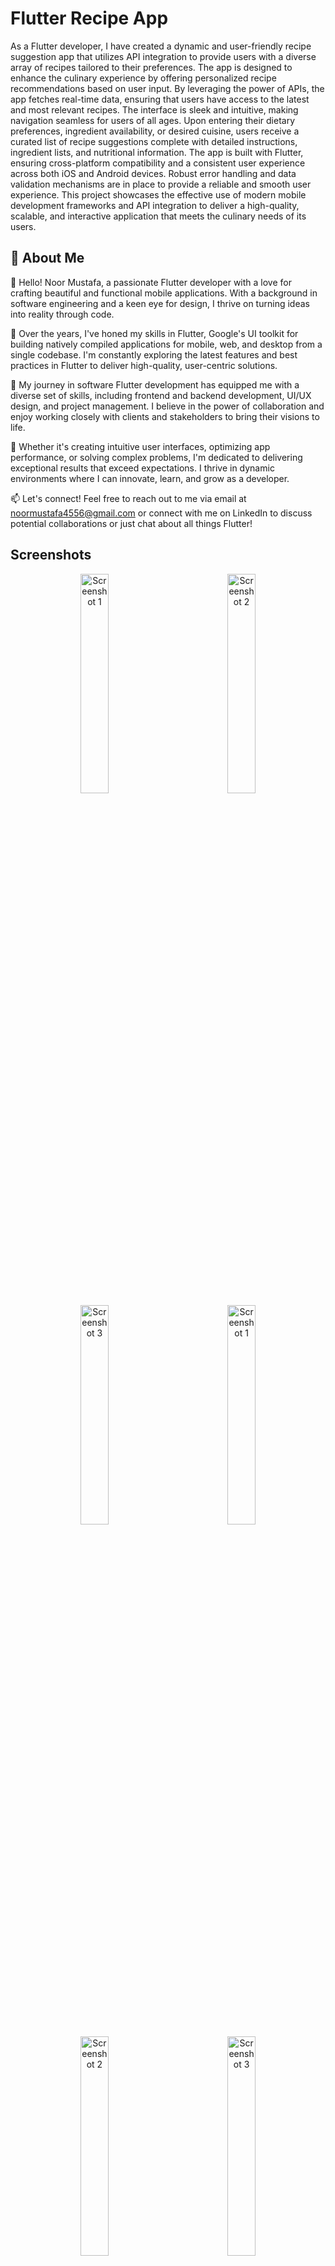 # Flutter Recipe App
As a Flutter developer, I have created a dynamic and user-friendly recipe suggestion app that utilizes API integration to provide users with a diverse array of recipes tailored to their preferences. The app is designed to enhance the culinary experience by offering personalized recipe recommendations based on user input. By leveraging the power of APIs, the app fetches real-time data, ensuring that users have access to the latest and most relevant recipes. The interface is sleek and intuitive, making navigation seamless for users of all ages. Upon entering their dietary preferences, ingredient availability, or desired cuisine, users receive a curated list of recipe suggestions complete with detailed instructions, ingredient lists, and nutritional information. The app is built with Flutter, ensuring cross-platform compatibility and a consistent user experience across both iOS and Android devices. Robust error handling and data validation mechanisms are in place to provide a reliable and smooth user experience. This project showcases the effective use of modern mobile development frameworks and API integration to deliver a high-quality, scalable, and interactive application that meets the culinary needs of its users.
## 🚀 About Me
👋 Hello! Noor Mustafa, a passionate Flutter developer with a love for crafting beautiful and functional mobile applications. With a background in software engineering and a keen eye for design, I thrive on turning ideas into reality through code.

🚀 Over the years, I've honed my skills in Flutter, Google's UI toolkit for building natively compiled applications for mobile, web, and desktop from a single codebase. I'm constantly exploring the latest features and best practices in Flutter to deliver high-quality, user-centric solutions.

💼 My journey in software Flutter development has equipped me with a diverse set of skills, including frontend and backend development, UI/UX design, and project management. I believe in the power of collaboration and enjoy working closely with clients and stakeholders to bring their visions to life.

🌟 Whether it's creating intuitive user interfaces, optimizing app performance, or solving complex problems, I'm dedicated to delivering exceptional results that exceed expectations. I thrive in dynamic environments where I can innovate, learn, and grow as a developer.

📫 Let's connect! Feel free to reach out to me via email at noormustafa4556@gmail.com or connect with me on LinkedIn to discuss potential collaborations or just chat about all things Flutter!
## Screenshots
<p align="center">
  <img src="https://github.com/NoorMustafa4556/Flutter-Recipe-App/blob/main/assets/screenshots/ss1.png" alt="Screenshot 1" width="30%" style="margin: 0 40px;"/>
  <img src="https://github.com/NoorMustafa4556/Flutter-Recipe-App/blob/main/assets/screenshots/ss2.png" alt="Screenshot 2" width="30%" style="margin: 0 40px;"/>
  <img src="https://github.com/NoorMustafa4556/Flutter-Recipe-App/blob/main/assets/screenshots/ss3.png" alt="Screenshot 3" width="30%" style="margin: 0 40px;"/>
   <img src="https://github.com/NoorMustafa4556/Flutter-Recipe-App/main/assets/screenshots/ss4.png" alt="Screenshot 1" width="30%" style="margin: 0 40px;"/>
  <img src="https://github.com/NoorMustafa4556/Recipe-App/blob/main/assets/screenshots/ss5.png" alt="Screenshot 2" width="30%" style="margin: 0 40px;"/>
  <img src="https://github.com/NoorMustafa4556/Flutter-Recipe-App/blob/main/assets/screenshots/ss6.png" alt="Screenshot 3" width="30%" style="margin: 0 40px;"/>
</p>


 ---

## 📫 Contact Me

I’d love to connect and discuss potential projects, collaboration opportunities, or any exciting ideas you might have! Feel free to reach out through any of the following platforms:

[![LinkedIn](https://img.shields.io/badge/-LinkedIn-blue?style=flat-square&logo=linkedin&logoColor=white)](https://www.linkedin.com/in/noormustafa4556/)
[![GitHub](https://img.shields.io/badge/-GitHub-black?style=flat-square&logo=github&logoColor=white)](https://github.com/noormustafa4556)
[![Facebook](https://img.shields.io/badge/-Facebook-1877F2?style=flat-square&logo=facebook&logoColor=white)](https://www.facebook.com/noormustafa4556)
[![Instagram](https://img.shields.io/badge/-Instagram-E4405F?style=flat-square&logo=instagram&logoColor=white)](https://www.instagram.com/noormustafa4556)
[![Email](https://img.shields.io/badge/-Email-D14836?style=flat-square&logo=gmail&logoColor=white)](mailto:noormustafa4556@gmail.com)

---

Thank you for visiting! Let’s build something amazing together with Flutter! 🌟 




